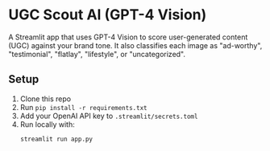# UGC Scout AI (GPT-4 Vision)

A Streamlit app that uses GPT-4 Vision to score user-generated content (UGC) against your brand tone. It also classifies each image as "ad-worthy", "testimonial", "flatlay", "lifestyle", or "uncategorized".

## Setup

1. Clone this repo
2. Run `pip install -r requirements.txt`
3. Add your OpenAI API key to `.streamlit/secrets.toml`
4. Run locally with:
   ```bash
   streamlit run app.py
